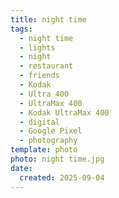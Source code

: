 ```yaml
---
title: night time
tags:
  - night time
  - lights
  - night
  - restaurant
  - friends
  - Kodak
  - Ultra 400
  - UltraMax 400
  - Kodak UltraMax 400
  - digital
  - Google Pixel
  - photography
template: photo
photo: night time.jpg
date:
  created: 2025-09-04
---
```

